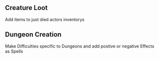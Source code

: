 ## Creature Loot

Add items to just died actors inventorys

## Dungeon Creation

Make Difficulties specific to Dungeons and add postive or negative Effects as Spells